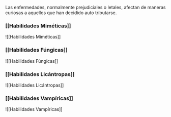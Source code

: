 Las enfermedades, normalmente prejudiciales o letales, afectan de maneras curiosas a aquellos que han decidido auto tributarse.

### [[Habilidades Miméticas]]
![[Habilidades Miméticas]]
### [[Habilidades Fúngicas]]
![[Habilidades Fúngicas]]
### [[Habilidades Licántropas]]
![[Habilidades Licántropas]]
### [[Habilidades Vampíricas]]
![[Habilidades Vampíricas]]
